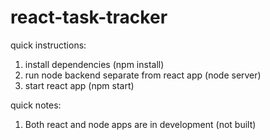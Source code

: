 # react-task-tracker

quick instructions:

1. install dependencies (npm install)
2. run node backend separate from react app (node server)
3. start react app (npm start)


quick notes:
1. Both react and node apps are in development (not built)
